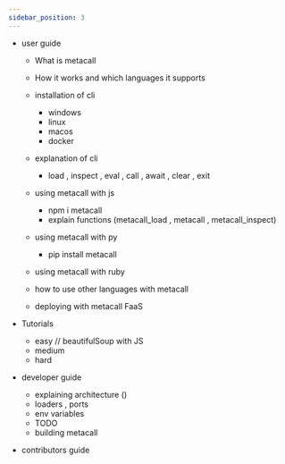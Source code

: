```yaml
---
sidebar_position: 3
---
```


- user guide
    - What is metacall
    - How it works and which languages it supports
    - installation of cli
        - windows
        - linux
        - macos
        - docker
    - explanation of cli
        - load , inspect , eval , call , await , clear , exit
    - using metacall with js
        - npm i metacall
        - explain functions (metacall_load , metacall , metacall_inspect)
    - using metacall with py
        - pip install metacall
    - using metacall with ruby

    - how to use other languages with metacall

    - deploying with metacall FaaS

- Tutorials
    - easy // beautifulSoup with JS
    - medium
    - hard

- developer guide
    - explaining architecture ()
    - loaders , ports
    - env variables
    - TODO
    - building metacall

- contributors guide

